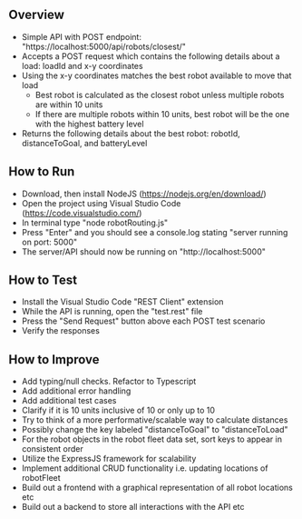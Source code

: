 ## Overview
* Simple API with POST endpoint: "https://localhost:5000/api/robots/closest/"
* Accepts a POST request which contains the following details about a load: loadId and x-y coordinates
* Using the x-y coordinates matches the best robot available to move that load
  * Best robot is calculated as the closest robot unless multiple robots are within 10 units
  * If there are multiple robots within 10 units, best robot will be the one with the highest battery level
* Returns the following details about the best robot: robotId, distanceToGoal, and batteryLevel

## How to Run
* Download, then install NodeJS (https://nodejs.org/en/download/)
* Open the project using Visual Studio Code (https://code.visualstudio.com/)
* In terminal type "node robotRouting.js"
* Press "Enter" and you should see a console.log stating "server running on port: 5000"
* The server/API should now be running on "http://localhost:5000"

## How to Test
* Install the Visual Studio Code "REST Client" extension
* While the API is running, open the "test.rest" file
* Press the "Send Request" button above each POST test scenario
* Verify the responses

## How to Improve
* Add typing/null checks. Refactor to Typescript
* Add additional error handling
* Add additional test cases
* Clarify if it is 10 units inclusive of 10 or only up to 10
* Try to think of a more performative/scalable way to calculate distances
* Possibly change the key labeled "distanceToGoal" to "distanceToLoad"
* For the robot objects in the robot fleet data set, sort keys to appear in consistent order
* Utilize the ExpressJS framework for scalability
* Implement additional CRUD functionality i.e. updating locations of robotFleet
* Build out a frontend with a graphical representation of all robot locations etc
* Build out a backend to store all interactions with the API etc
